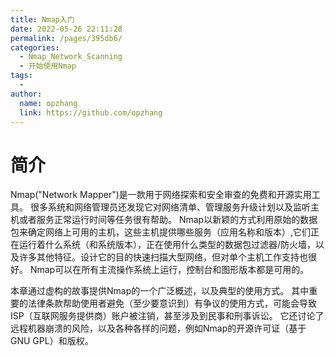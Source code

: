 ```yaml
---
title: Nmap入门
date: 2022-05-26 22:11:28
permalink: /pages/395db6/
categories:
  - Nmap_Network_Scanning
  - 开始使用Nmap
tags:
  -
author:
  name: opzhang
  link: https://github.com/opzhang
---
```



# 简介

Nmap("Network Mapper")是一款用于网络探索和安全审查的免费和开源实用工具。
很多系统和网络管理员还发现它对网络清单、管理服务升级计划以及监听主机或者服务正常运行时间等任务很有帮助。
Nmap以新颖的方式利用原始的数据包来确定网络上可用的主机，这些主机提供哪些服务（应用名称和版本）,它们正在运行着什么系统（和系统版本），正在使用什么类型的数据包过滤器/防火墙，以及许多其他特征。设计它的目的快速扫描大型网络，但对单个主机工作支持也很好。
Nmap可以在所有主流操作系统上运行，控制台和图形版本都是可用的。


本章通过虚构的故事提供Nmap的一个广泛概述，以及典型的使用方式。
其中重要的法律条款帮助使用者避免（至少要意识到）有争议的使用方式，可能会导致 ISP（互联网服务提供商）账户被注销，甚至涉及到民事和刑事诉讼。
它还讨论了远程机器崩溃的风险，以及各种各样的问题，例如Nmap的开源许可证（基于GNU GPL）和版权。
